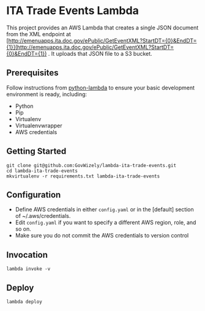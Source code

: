 # ITA Trade Events Lambda

This project provides an AWS Lambda that creates a single JSON document from the XML endpoint 
at [http://emenuapps.ita.doc.gov/ePublic/GetEventXML?StartDT={0}&EndDT={1}](http://emenuapps.ita.doc.gov/ePublic/GetEventXML?StartDT={0}&EndDT={1}) .
It uploads that JSON file to a S3 bucket.

## Prerequisites

Follow instructions from [python-lambda](https://github.com/nficano/python-lambda) to ensure your basic development environment is ready,
including:

* Python
* Pip
* Virtualenv
* Virtualenvwrapper
* AWS credentials

## Getting Started

	git clone git@github.com:GovWizely/lambda-ita-trade-events.git
	cd lambda-ita-trade-events
	mkvirtualenv -r requirements.txt lambda-ita-trade-events

## Configuration

* Define AWS credentials in either `config.yaml` or in the [default] section of ~/.aws/credentials.
* Edit `config.yaml` if you want to specify a different AWS region, role, and so on.
* Make sure you do not commit the AWS credentials to version control

## Invocation

	lambda invoke -v
 
## Deploy

	lambda deploy
